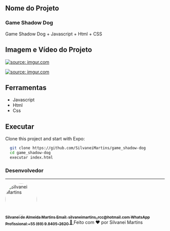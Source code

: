 ## Nome do Projeto
### Game Shadow Dog

Game Shadow Dog + Javascript + Html + CSS

## Imagem e Vídeo do Projeto
<a href="https://imgur.com/euyOEAq"><img src="https://i.imgur.com/euyOEAq.png" title="source: imgur.com" /></a>

<a href="https://imgur.com/gBVFpoc"><img src="https://i.imgur.com/gBVFpoc.gif" title="source: imgur.com" /></a>


## Ferramentas

- Javascript
- Html
- Css

## Executar


Clone this project and start with Expo:
```bash
  git clone https://github.com/SilvaneiMartins/game_shadow-dog
  cd game_shadow-dog
  executar index.html
```

### Desenvolvedor

---

<a href="https://github.com/SilvaneiMartins">
    <img
        style="border-radius:50%"
        src="https://github.com/SilvaneiMartins.png"
        width="100px;"
        alt="Silvanei Martins"
    />
    <br />
    <sub>
        <b>Silvanei de Almeida Martins</b>
        <b>Email: silvaneimartins_rcc@hotmail.com</b>
        <b>WhatsApp Profissional:+55 (69) 9.8405-2620</b>
    </sub>
</a>
     <a href="https://github.com/SilvaneiMartins" title="Silvanei martins" >
    🚀
 </a>
Feito com ❤️ por Silvanei Martins

